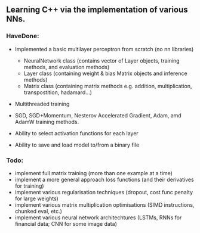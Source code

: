 ## Learning C++ via the implementation of various NNs.

### HaveDone:
- Implemented a basic multilayer perceptron from scratch (no nn libraries)
    - NeuralNetwork class (contains vector of Layer objects, training methods, and evaluation methods)
    - Layer class (containing weight & bias Matrix objects and inference methods)
    - Matrix class (containing matrix methods e.g. addition, multiplication, transpostition, hadamard...)

- Multithreaded training
- SGD, SGD+Momentum, Nesterov Accelerated Gradient, Adam, amd AdamW training methods.
- Ability to select activation functions for each layer
- Ability to save and load model to/from a binary file


### Todo:
- implement full matrix training (more than one example at a time)
- implement a more general approach loss functions (and their derivatives for training)
- implement various regularisation techniques (dropout, cost func penalty for large weights)
- implement various matrix multiplication optimisations (SIMD instructions, chunked eval, etc.)
- implement various neural network architechtures (LSTMs, RNNs for financial data; CNN for some image data)
